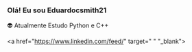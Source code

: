 ### Olá! Eu sou Eduardocsmith21

👽 Atualmente Estudo Python e C++ 


  <a href="https://www.linkedin.com/feed/" target=" " "_blank"></a>

